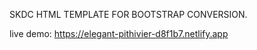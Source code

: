 SKDC HTML TEMPLATE FOR BOOTSTRAP CONVERSION.


live demo: https://elegant-pithivier-d8f1b7.netlify.app
